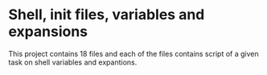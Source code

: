# Shell, init files, variables and expansions

This project contains 18 files and each of the files contains script of a given task on shell variables and expantions.
